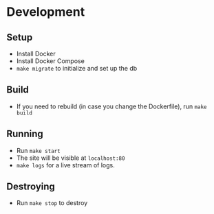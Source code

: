 # Development

## Setup
- Install Docker
- Install Docker Compose
- `make migrate` to initialize and set up the db

## Build
- If you need to rebuild (in case you change the Dockerfile), run `make build`

## Running 
- Run `make start` 
- The site will be visible at `localhost:80`
- `make logs` for a live stream of logs.

## Destroying 
- Run `make stop` to destroy